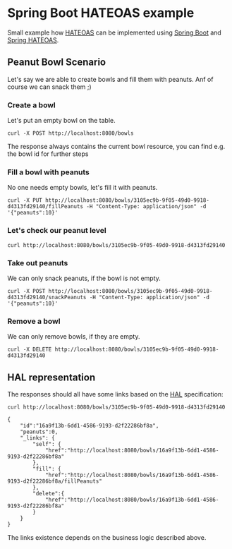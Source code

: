 # Spring Boot HATEOAS example

Small example how [HATEOAS](https://en.wikipedia.org/wiki/HATEOAS) can be implemented using [Spring Boot](https://spring.io/projects/spring-boot) and [Spring HATEOAS](https://spring.io/projects/spring-hateoas).

## Peanut Bowl Scenario
Let's say we are able to create bowls and fill them with peanuts. Anf of course we can snack them ;) 

### Create a bowl
Let's put an empty bowl on the table.

```
curl -X POST http://localhost:8080/bowls
```
The response always contains the current bowl resource, you can find e.g. the bowl id for further steps  

### Fill a bowl with peanuts
No one needs empty bowls, let's fill it with peanuts.

```
curl -X PUT http://localhost:8080/bowls/3105ec9b-9f05-49d0-9918-d4313fd29140/fillPeanuts -H "Content-Type: application/json" -d '{"peanuts":10}'
```

### Let's check our peanut level
```
curl http://localhost:8080/bowls/3105ec9b-9f05-49d0-9918-d4313fd29140
```

### Take out peanuts
We can only snack peanuts, if the bowl is not empty.

```
curl -X POST http://localhost:8080/bowls/3105ec9b-9f05-49d0-9918-d4313fd29140/snackPeanuts -H "Content-Type: application/json" -d '{"peanuts":10}'
```

### Remove a bowl
We can only remove bowls, if they are empty.

```
curl -X DELETE http://localhost:8080/bowls/3105ec9b-9f05-49d0-9918-d4313fd29140
```

## HAL representation
The responses should all have some links based on the [HAL](http://stateless.co/hal_specification.html) specification:

```
curl http://localhost:8080/bowls/3105ec9b-9f05-49d0-9918-d4313fd29140

{
    "id":"16a9f13b-6dd1-4586-9193-d2f22286bf8a",
    "peanuts":0,
    "_links": {
        "self": {
            "href":"http://localhost:8080/bowls/16a9f13b-6dd1-4586-9193-d2f22286bf8a"
        },
        "fill": {
            "href":"http://localhost:8080/bowls/16a9f13b-6dd1-4586-9193-d2f22286bf8a/fillPeanuts"
        },
        "delete":{
            "href":"http://localhost:8080/bowls/16a9f13b-6dd1-4586-9193-d2f22286bf8a"
        }
    }
}
```
The links existence depends on the business logic described above. 
